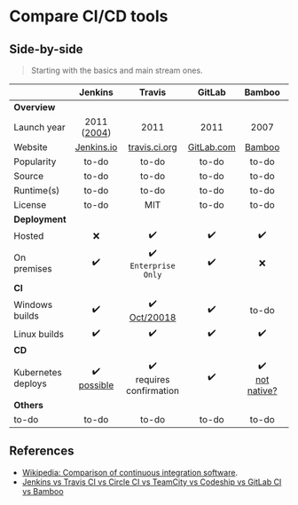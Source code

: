 # Compare CI/CD tools

## Side-by-side

> Starting with the basics and main stream ones.

| | Jenkins | Travis | GitLab | Bamboo | Circle CI | Buildkite |
| --- | :---: | :---: | :---: | :---: | :---: | :---: |
| **Overview** |
| Launch year | 2011<br/>([2004](https://en.wikipedia.org/wiki/Jenkins_(software))) | 2011 | 2011 | 2007 | 2016 | 2014 |
| Website | [Jenkins.io](https://jenkins.io/) | [travis.ci.org](https://travis-ci.org/) | [GitLab.com](https://about.gitlab.com/) | [Bamboo](https://www.atlassian.com/software/bamboo) | [circleci.com](https://circleci.com/) | [buildkite.com](https://buildkite.com/) |
| Popularity | to-do | to-do | to-do | to-do | to-do |
| Source | to-do | to-do | to-do | to-do | to-do | to-do |
| Runtime(s) | to-do | to-do | to-do | to-do | to-do | to-do |
| License | to-do | MIT | to-do | to-do | to-do | Comercial |
| **Deployment** |
| Hosted | :x: | :heavy_check_mark: | :heavy_check_mark: | :heavy_check_mark: | :heavy_check_mark: | :heavy_check_mark: |
| On premises | :heavy_check_mark: | :heavy_check_mark:<br/>`Enterprise Only` | :heavy_check_mark: | :x: | :heavy_check_mark:<br/>`Enterprise Only` | :x: |
| **CI** |
| Windows builds | :heavy_check_mark: | :heavy_check_mark:<br/>[Oct/20018](https://blog.travis-ci.com/2018-10-11-windows-early-release) | :heavy_check_mark: | to-do | to-do | :heavy_check_mark: |
| Linux builds | :heavy_check_mark: | :heavy_check_mark: | :heavy_check_mark: | :heavy_check_mark: | to-do | :heavy_check_mark: |
| **CD** |
| Kubernetes deploys | :heavy_check_mark:<br/>[possible](https://cloud.google.com/solutions/continuous-delivery-jenkins-kubernetes-engine) | :heavy_check_mark:<br/>requires confirmation | :heavy_check_mark: | :heavy_check_mark:<br/>[not native?](https://community.atlassian.com/t5/Bamboo-questions/Bamboo-support-Kubernetes/qaq-p/420301) | :heavy_check_mark:<br/>[not native?](https://circleci.com/blog/k8s-deployments-with-cloudflare/) | to-do |
| **Others** |
| to-do | to-do | to-do | to-do | to-do | to-do | to-do |

## References

* [Wikipedia: Comparison of continuous integration software](https://en.wikipedia.org/wiki/Comparison_of_continuous_integration_software).
* [Jenkins vs Travis CI vs Circle CI vs TeamCity vs Codeship vs GitLab CI vs Bamboo
](https://blog.takipi.com/jenkins-vs-travis-ci-vs-circle-ci-vs-teamcity-vs-codeship-vs-gitlab-ci-vs-bamboo/)
